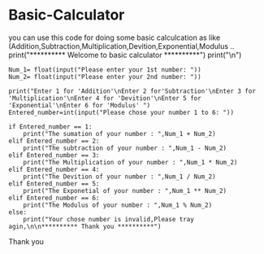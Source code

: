 # Basic-Calculator
you can use this code for doing some basic calculcation as like (Addition,Subtraction,Multiplication,Devition,Exponential,Modulus
..
    print("********** Welcome to basic calculator **********")
    print("\n")

    Num_1= float(input("Please enter your 1st number: "))
    Num_2= float(input("Please enter your 2nd number: "))

    print("Enter 1 for 'Addition'\nEnter 2 for'Subtraction'\nEnter 3 for 'Multiplication'\nEnter 4 for 'Devition'\nEnter 5 for 'Exponential'\nEnter 6 for 'Modulus' ")
    Entered_number=int(input("Please chose your number 1 to 6: "))

    if Entered_number == 1:
        print("The sumation of your number : ",Num_1 + Num_2)
    elif Entered_number == 2:
        print("The subtraction of your number : ",Num_1 - Num_2)
    elif Entered_number == 3:
        print("The Multiplication of your number : ",Num_1 * Num_2)
    elif Entered_number == 4:
        print("The Devition of your number : ",Num_1 / Num_2)
    elif Entered_number == 5:
        print("The Exponetial of your number : ",Num_1 ** Num_2)
    elif Entered_number == 6:
        print("The Modulus of your number : ",Num_1 % Num_2)
    else:
        print("Your chose number is invalid,Please tray agin,\n\n********** Thank you **********")
 
 
 

Thank you
